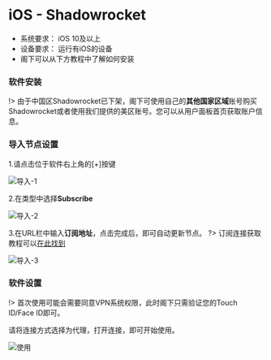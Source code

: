 # iOS - Shadowrocket #
- 系统要求： iOS 10及以上
- 设备要求： 运行有iOS的设备
- 阁下可以从下方教程中了解如何安装

### 软件安装 ###
!> 由于中国区Shadowrocket已下架，阁下可使用自己的**其他国家区域**账号购买Shadowrocket或者使用我们提供的美区账号。您可以从用户面板首页获取账户信息。

### 导入节点设置 ###
1.请点击位于软件右上角的[+]按键

![导入-1](https://shadowsocks-tutorial.oss-cn-beijing.aliyuncs.com/ios1.jpg)

2.在类型中选择**Subscribe**

![导入-2](https://shadowsocks-tutorial.oss-cn-beijing.aliyuncs.com/ios2.jpg)

3.在URL栏中输入**订阅地址**，点击完成后，即可自动更新节点。
?> 订阅连接获取教程可以[在此找到](/panel?id=连接信息)

![导入-3](https://shadowsocks-tutorial.oss-cn-beijing.aliyuncs.com/ios3.jpg)

### 软件设置 ###

!> 首次使用可能会需要同意VPN系统权限，此时阁下只需验证您的Touch ID/Face ID即可。

请将连接方式选择为代理，打开连接，即可开始使用。

![使用](https://shadowsocks-tutorial.oss-cn-beijing.aliyuncs.com/ios-1.png)
